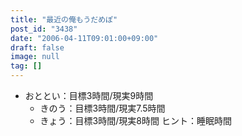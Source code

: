 ```yaml
---
title: "最近の俺もうだめぽ"
post_id: "3438"
date: "2006-04-11T09:01:00+09:00"
draft: false
image: null
tag: []
---
```



* おととい：目標3時間/現実9時間
  * きのう：目標3時間/現実7.5時間
  * きょう：目標3時間/現実8時間
ヒント：睡眠時間
